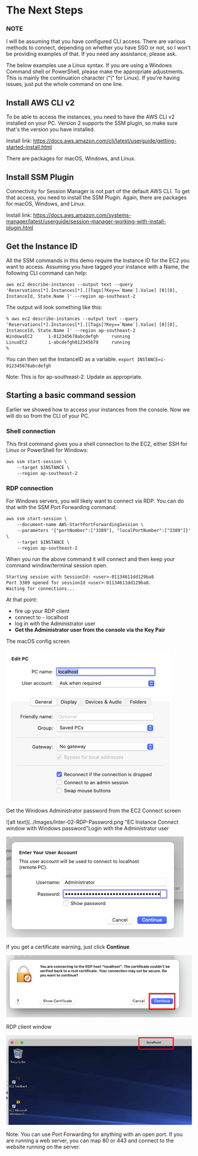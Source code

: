 # The Next Steps

### NOTE
I will be assuming that you have configured CLI access. There are various methods to connect, depending on whether you have SSO or not, so I won't be providing examples of that. If you need any assistance, please ask.

The below examples use a Linux syntax. If you are using a Windows Command shell or PowerShell, please make the appropriate adjustments. This is mainly the continuation character ("\\" for Linux). If you're having issues, just put the whole command on one line.

## Install AWS CLI v2
To be able to access the instances, you need to have the AWS CLI v2 installed on your PC. Version 2 supports the SSM plugin, so make sure that's the version you have installed.

Install link: https://docs.aws.amazon.com/cli/latest/userguide/getting-started-install.html

There are packages for macOS, Windows, and Linux.

## Install SSM Plugin
Connectivity for Session Manager is not part of the default AWS CLI. To get that access, you need to install the SSM Plugin. Again, there are packages for macOS, Windows, and Linux.

Install link: https://docs.aws.amazon.com/systems-manager/latest/userguide/session-manager-working-with-install-plugin.html

## Get the Instance ID
All the SSM commands in this demo require the Instance ID for the EC2 you want to access. Assuming you have tagged your instance with a Name, the following CLI command can help:

```
aws ec2 describe-instances --output text --query 'Reservations[*].Instances[*].[[Tags[?Key==`Name`].Value] [0][0], InstanceId, State.Name ]' --region ap-southeast-2
```

The output will look something like this:
```
% aws ec2 describe-instances --output text --query 'Reservations[*].Instances[*].[[Tags[?Key==`Name`].Value] [0][0], InstanceId, State.Name ]' --region ap-southeast-2
WindowsEC2      i-012345678abcdefgh     running
LinuxEC2        i-abcdefgh012345678     running
%
```
You can then set the InstanceID as a variable. ```export INSTANCE=i-012345678abcdefgh```

Note: This is for ap-southeast-2. Update as appropriate.

## Starting a basic command session
Earlier we showed how to access your instances from the console. Now we will do so from the CLI of your PC.

### Shell connection
This first command gives you a shell connection to the EC2, either SSH for Linux or PowerShell for Windows:
```
aws ssm start-session \
    --target $INSTANCE \
    --region ap-southeast-2
```

### RDP connection
For Windows servers, you will likely want to connect via RDP. You can do that with the SSM Port Forwarding command:
```
aws ssm start-session \
    --document-name AWS-StartPortForwardingSession \
    --parameters '{"portNumber":["3389"], "localPortNumber":["3389"]}' \
    --target $INSTANCE \
    --region ap-southeast-2
```
When you run the above command it will connect and then keep your command window/terminal session open. 

```
Starting session with SessionId: <user>-01134611dd129ba8
Port 3389 opened for sessionId <user>-01134611dd129ba8.
Waiting for connections...
```

At that point:
- fire up your RDP client
- connect to - localhost
- log in with the Administrator user
- **Get the Administrator user from the console via the Key Pair**

The macOS config screen

![alt text](../Images/Inter-01-RDP-Config.png "RDP Config screen for macOS")

Get the Windows Administrator password from the EC2 Connect screen

![alt text](../Images/Inter-02-RDP-Password.png "EC Instance Connect window with Windows password"Login with the Administrator user

![alt text](../Images/Inter-03-RDP-Creds.png "Login window for Macos RPD client")

If you get a certificate warning, just click **Continue**

![alt text](../Images/Inter-04-RDP-Continue.png "Certificate warning screen")

RDP client window

![alt text](../Images/Inter-05-RDP-Connected.png "A portion of the RDP session showing localhost as the server")

Note: You can use Port Forwarding for anything with an open port. If you are running a web server, you can map 80 or 443 and connect to the website running on the server.